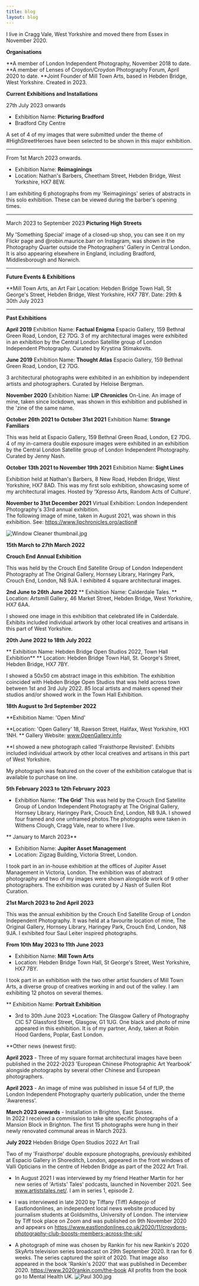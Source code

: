 ```yaml
---
title: blog
layout: blog
---
```


I live in Cragg Vale, West Yorkshire and moved there from Essex in November 2020.

**Organisations**

**A member of London Independent Photography, November 2018 to date.
**A member of Lenses of Croydon/Croydon Photography Forum, April 2020 to date.
**Joint Founder of Mill Town Arts, based in Hebden Bridge, West Yorkshire. Created in 2023.

**Current Exhibitions and Installations**

27th July 2023 onwards
* Exhibition Name: **Picturing Bradford**
* Bradford City Centre 

A set of 4 of my images that were submitted under the theme of #HighStreetHeroes have been selected to be shown in this major exhibition. 
 
______________________________________________________________

From 1st March 2023 onwards.
* Exhibition Name: **Reimaginings**
* Location: Nathan's Barbers, Cheetham Street, Hebden Bridge, West Yorkshire, HX7 8EW.

I am exhibiting 6 photographs from my 'Reimaginings' series of abstracts in this solo exhibition. These can be viewed during the barber's opening times.

______________________________________________________________

March 2023 to September 2023
**Picturing High Streets** 

My 'Something Special' image of a closed-up shop, you can see it on my Flickr page and @robin.maurice.barr on Instagram, was shown in the Photography Quarter outside the Photographers' Gallery in Central London. It is also appearing elsewhere in England, including Bradford, Middlesborough and Norwich.

_______________________________________________________________

**Future Events & Exhibitions**

**Mill Town Arts, an Art Fair
Location: Hebden Bridge Town Hall, St George's Street, Hebden Bridge, West Yorkshire, HX7 7BY.
Date: 29th & 30th July 2023

_______________________________________________________________
**Past Exhibitions**

**April 2019**
Exhibition Name: **Factual Enigma**
Espacio Gallery, 159 Bethnal Green Road, London, E2 7DG.
3 of my architectural images were exhibited in an exhibition by the Central London Satellite group of London Independent Photography. Curated by Krystina Stimakovits.

**June 2019**
Exhibition Name: **Thought Atlas**
Espacio Gallery, 159 Bethnal Green Road, London, E2 7DG.

3 architectural photographs were exhibited in an exhibition by independent artists and photographers. Curated by Heloise Bergman.

**November 2020**
Exhibition Name: **LIP Chronicles**
On-Line. 
An image of mine, taken since lockdown, was shown in this exhibition and published in the 'zine of the same name.

**October 26th 2021 to October 31st 2021** 
Exhibition Name: **Strange Familiars**

This was held at Espacio Gallery, 159 Bethnal Green Road, London, E2 7DG.
4 of my in-camera double exposure images were exhibited in an exhibition by the Central London Satellite group of London Independent Photography. Curated by Jenny Nash.

**October 13th 2021 to November 19th 2021**
Exhibition Name: **Sight Lines**

Exhibition held at Nathan's Barbers, 8 New Road, Hebden Bridge, West Yorkshire, HX7 8AD. 
This was my first solo exhibition, showcasing some of my architectural images. Hosted by 'Xpresso Arts, Random Acts of Culture'.

**November to 31st December 2021**
Virtual Exhibition: London Independent Photography's 33rd annual exhibition.  
The following image of mine, taken in August 2021, was shown in this exhibition. See: https://www.lipchronicles.org/action#

![Window Cleaner thumbnail.jpg](/uploads/Window%20Cleaner%20thumbnail.jpg)

**15th March to 27th March 2022**

**Crouch End Annual Exhibition**

This was held by the Crouch End Satellite Group of London Independent Photography at The Original Gallery, Hornsey Library, Haringey Park, Crouch End, London, N8 9JA. I exhibited 4 square architectural images.

**2nd June to 26th June 2022**
** Exhibition Name: Calderdale Tales.
** Location: Artsmill Gallery, 46 Market Street, Hebden Bridge, West Yorkshire, HX7 6AA.

I showed one image in this exhibition that celebrated life in Calderdale. Exhibits included individual artwork by other local creatives and artisans in this part of West Yorkshire.

**20th June 2022 to 18th July 2022**

** Exhibition Name: Hebden Bridge Open Studios 2022, Town Hall Exhibition**
** Location: Hebden Bridge Town Hall, St. George's Street, Hebden Bridge, HX7 7BY.

I showed a 50x50 cm abstract image in this exhibition. The exhibition coincided with Hebden Bridge Open Studios that was held across town between 1st and 3rd July 2022. 85 local artists and makers opened their studios and/or showed work in the Town Hall Exhibition. 

**18th August to 3rd September 2022**

**Exhibition Name: 'Open Mind'

**Location: 'Open Gallery' 18, Rawson Street, Halifax, West Yorkshire, HX1 1NH.
** Gallery Website: www.OpenGallery.info

**I showed a new photograph called 'Fraisthorpe Revisited'.  Exhibits included individual artwork by other local creatives and artisans in this part of West Yorkshire.

My photograph was featured on the cover of the exhibition catalogue that is available to purchase on line.

**5th February 2023 to 12th February 2023**
* Exhibition Name: **'The Grid'**
This was held by the Crouch End Satellite Group of London Independent Photography at The Original Gallery, Hornsey Library, Haringey Park, Crouch End, London, N8 9JA. I showed four framed and one unframed photos.The photographs were taken in Withens Clough, Cragg Vale, near to where I live.  

** January to March 2023**
* Exhibition Name: **Jupiter Asset Management**
* Location: Zigzag Building, Victoria Street, London.

I took part in an in-house exhibition at the offices of Jupiter Asset Management in Victoria, London. The exhibition was of abstract photography and two of my images were shown alongside work of 9 other photographers. The exhibition was curated by J Nash of Sullen Riot Curation.

**21st March 2023 to 2nd April 2023**

This was the annual exhibition by the Crouch End Satellite Group of London Independent Photography. It was held at a favourite location of mine, The Original Gallery, Hornsey Library, Haringey Park, Crouch End, London, N8 9JA. I exhibited four Saul Leiter inspired photographs.

**From 10th May 2023 to 11th June 2023**

* Exhibition Name: **Mill Town Arts** 
* Location: Hebden Bridge Town Hall, St George's Street, West Yorkshire, HX7 7BY.

I took part in an exhibition with the two other artist founders of Mill Town Arts, a diverse group of creatives working in and out of the valley. I am exhibiting 12 photos on several themes. 

** Exhibition Name: **Portrait Exhibition**
* 3rd to 30th June 2023 
*Location: The Glasgow Gallery of Photography CIC
57 Glassford Street, Glasgow, G1 1UG.
One black and photo of mine appeared in this exhibition. It is of my partner, Andy, taken at Robin Hood Gardens, Poplar, East London.

**Other news (newest first):

**April 2023** - Three of my square format architectural images have been published in the 2022-2023 'European Chinese Photographic Art Yearbook' alongside photographs by several other Chinese and European photographers. 

**April 2023** - An image of mine was published in issue 54 of fLIP, the London Independent Photography quarterly publication, under the theme 'Awareness'.

**March 2023 onwards** - Installation in Brighton, East Sussex.  
In 2022 I received a commission to take site specific photographs of a Mansion Block in Brighton. The first 15 photographs were hung in their newly renovated communal areas in March 2023. 

**July 2022** Hebden Bridge Open Studios 2022 Art Trail 

Two of my 'Fraisthorpe' double exposure photographs, previously exhibited at Espacio Gallery in Shoreditch, London, appeared in the front windows of Valli Opticians in the centre of Hebden Bridge as part of the 2022 Art Trail. 

* In August 2021 I was interviewed by my friend Heather Martin for her new series of 'Artists' Tales' podcasts, launched in November 2021.  See www.artiststales.net/. I am in series 1, episode 2.

* I was interviewed in late 2020 by Tiffany (Tiff) Adepojo of Eastlondonlines, an independent local news website produced by journalism students at Goldsmiths, University of London.  The interview by Tiff took place on Zoom and was published on 9th November 2020 and appears on https://www.eastlondonlines.co.uk/2020/11/croydons-photography-club-boosts-members-across-the-uk/

* A photograph of mine was chosen by Rankin for his new Rankin's 2020 SkyArts television series broadcast on 29th September 2020.  It ran for 6 weeks. The series captured the spirit of 2020. That image also appeared in the book 'Rankin's 2020' that was published in December 2020. https://www.2020rankin.com/the-book
All profits from the book go to Mental Health UK. ![Paul 300.jpg](/uploads/Paul%20300.jpg)






